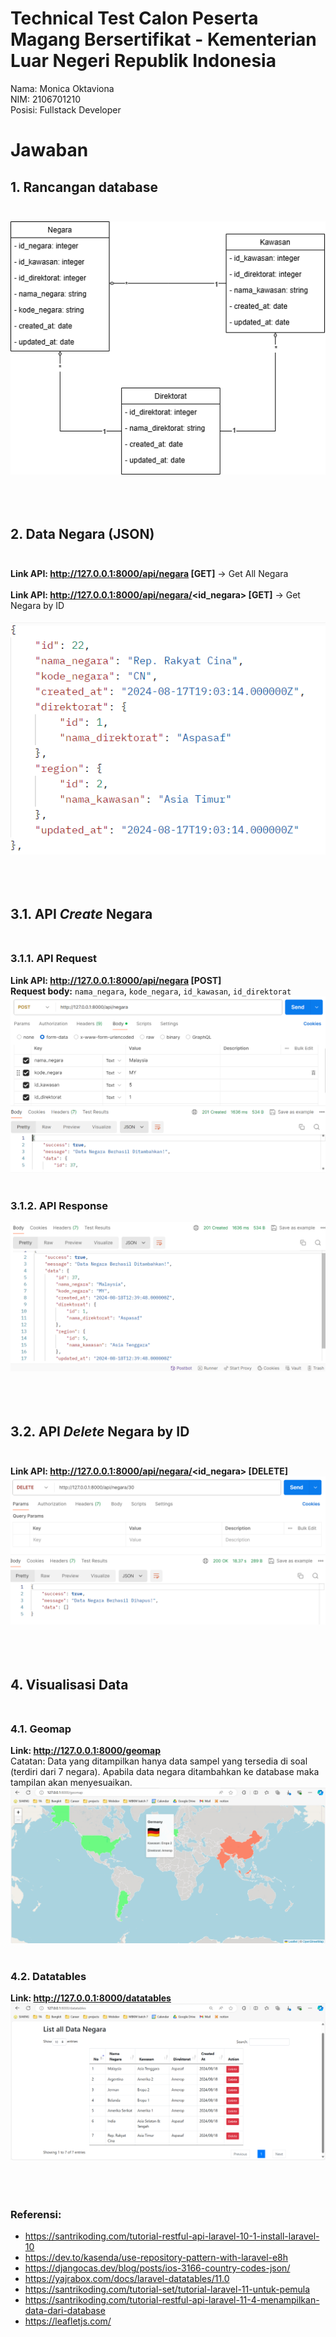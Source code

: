 # Technical Test Calon Peserta Magang Bersertifikat - Kementerian Luar Negeri Republik Indonesia
Nama: Monica Oktaviona <br>
NIM: 2106701210 <br>
Posisi: Fullstack Developer
# Jawaban
## <b>1. Rancangan database <br><br></b>
![Rancangan database](/public/screenshot/1.png) <br><br><br><br>
## <b>2. Data Negara (JSON) <br><br></b>
<b>Link API: http://127.0.0.1:8000/api/negara [GET]</b> -> Get All Negara<br><br>
<b>Link API: http://127.0.0.1:8000/api/negara/<id_negara> [GET]</b> -> Get Negara by ID<br><br>
![Data Negara (JSON)](/public/screenshot/2.png) <br><br><br><br>
## <b>3.1. API <i>Create</i> Negara <br><br></b>
### 3.1.1. API Request <br>
<b>Link API: http://127.0.0.1:8000/api/negara [POST]</b><br>
<b>Request body:</b> `nama_negara`, `kode_negara`, `id_kawasan`, `id_direktorat` <br>
![API Create Negara Request](/public/screenshot/3.2.1.png) <br><br>
### 3.1.2. API Response <br>
![API Create Negara Response](/public/screenshot/3.2.2.png)
<br><br><br><br>
## <b>3.2. API <i>Delete</i> Negara by ID<br><br></b>
<b>Link API: http://127.0.0.1:8000/api/negara/<id_negara> [DELETE]</b><br>
![API Delete Negara](/public/screenshot/3.1.png) <br><br><br><br>
## <b>4. Visualisasi Data <br><br></b>
### 4.1. Geomap <br>
<b>Link: http://127.0.0.1:8000/geomap</b><br>
Catatan: Data yang ditampilkan hanya data sampel yang tersedia di soal (terdiri dari 7 negara). Apabila data negara ditambahkan ke database maka tampilan akan menyesuaikan.<br>
![API Create Negara Request](/public/screenshot/4.1.png) <br><br>
### 4.2. Datatables <br>
<b>Link: http://127.0.0.1:8000/datatables</b><br>
![API Create Negara Response](/public/screenshot/4.2.png)
<br><br><br><br>


### Referensi:
- https://santrikoding.com/tutorial-restful-api-laravel-10-1-install-laravel-10
- https://dev.to/kasenda/use-repository-pattern-with-laravel-e8h
- https://djangocas.dev/blog/posts/ios-3166-country-codes-json/
- https://yajrabox.com/docs/laravel-datatables/11.0
- https://santrikoding.com/tutorial-set/tutorial-laravel-11-untuk-pemula
- https://santrikoding.com/tutorial-restful-api-laravel-11-4-menampilkan-data-dari-database
- https://leafletjs.com/
